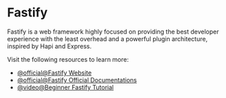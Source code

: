 # Fastify

Fastify is a web framework highly focused on providing the best developer experience with the least overhead and a powerful plugin architecture, inspired by Hapi and Express.

Visit the following resources to learn more:

- [@official@Fastify Website](https://www.fastify.io/)
- [@official@Fastify Official Documentations](https://www.fastify.io/docs/latest/)
- [@video@Beginner Fastify Tutorial](https://www.youtube.com/watch?v=Lk-uVEVGxOA)
